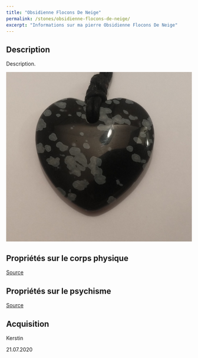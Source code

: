 ```yaml
---
title: "Obsidienne Flocons De Neige"
permalink: /stones/obsidienne-flocons-de-neige/
excerpt: "Informations sur ma pierre Obsidienne Flocons De Neige"
---
```


## Description
Description.

![Obsidienne Flocons De Neige](/images/stones/ObsidienneFloconsDeNeige_Kerstin_20200721.jpg "Obsidienne Flocons De Neige")

## Propriétés sur le corps physique


[Source](https://)


## Propriétés sur le psychisme


[Source](https://)

## Acquisition
Kerstin

21.07.2020
